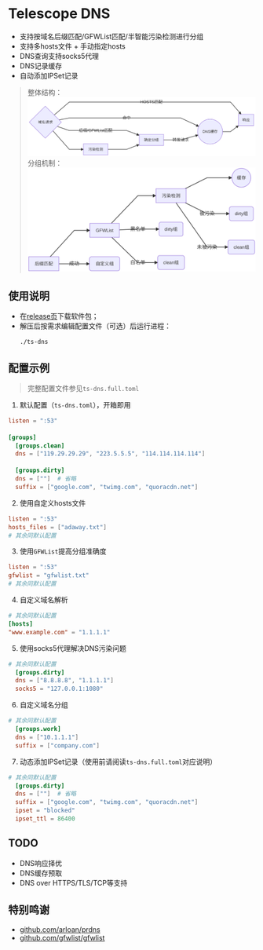# Telescope DNS
* 支持按域名后缀匹配/GFWList匹配/半智能污染检测进行分组
* 支持多hosts文件 + 手动指定hosts
* DNS查询支持socks5代理
* DNS记录缓存
* 自动添加IPSet记录

> 整体结构：
  ![](images/arch.png)
> 分组机制：
  ![](images/grouping.png)

## 使用说明

* 在[release页](https://github.com/wolf-joe/ts-dns/releases)下载软件包；
* 解压后按需求编辑配置文件（可选）后运行进程：
  ```shell
  ./ts-dns
  ```

## 配置示例

> 完整配置文件参见`ts-dns.full.toml`

1. 默认配置（`ts-dns.toml`），开箱即用
  ```toml
  listen = ":53"

  [groups]
    [groups.clean]
    dns = ["119.29.29.29", "223.5.5.5", "114.114.114.114"]

    [groups.dirty]
    dns = [""]  # 省略
    suffix = ["google.com", "twimg.com", "quoracdn.net"]
  ```

2. 使用自定义hosts文件
  ```toml
  listen = ":53"
  hosts_files = ["adaway.txt"]
  # 其余同默认配置
  ```

3. 使用`GFWList`提高分组准确度
  ```toml
  listen = ":53"
  gfwlist = "gfwlist.txt"
  # 其余同默认配置
  ```

4. 自定义域名解析
  ```toml
  # 其余同默认配置
  [hosts]
  "www.example.com" = "1.1.1.1"
  ```

5. 使用socks5代理解决DNS污染问题
  ```toml
  # 其余同默认配置
    [groups.dirty]
    dns = ["8.8.8.8", "1.1.1.1"]
    socks5 = "127.0.0.1:1080"
  ```

6. 自定义域名分组
  ```toml
  # 其余同默认配置
    [groups.work]
    dns = ["10.1.1.1"]
    suffix = ["company.com"]
  ```

7. 动态添加IPSet记录（使用前请阅读`ts-dns.full.toml`对应说明）
  ```toml
  # 其余同默认配置
    [groups.dirty]
    dns = [""]  # 省略
    suffix = ["google.com", "twimg.com", "quoracdn.net"]
    ipset = "blocked"
    ipset_ttl = 86400
  ```


## TODO

* DNS响应择优
* DNS缓存预取
* DNS over HTTPS/TLS/TCP等支持

## 特别鸣谢
* [github.com/arloan/prdns](https://github.com/arloan/prdns)
* [github.com/gfwlist/gfwlist](https://github.com/gfwlist/gfwlist)